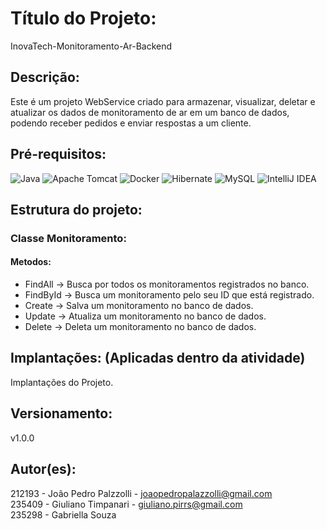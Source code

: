# Título do Projeto: 
InovaTech-Monitoramento-Ar-Backend

## Descrição: 
Este é um projeto WebService criado para armazenar, visualizar, deletar e atualizar os dados de monitoramento de ar em um banco de dados, podendo receber pedidos e enviar respostas a um cliente.

## Pré-requisitos: 
![Java](https://img.shields.io/badge/java-%23ED8B00.svg?style=for-the-badge&logo=openjdk&logoColor=white)
![Apache Tomcat](https://img.shields.io/badge/apache%20tomcat-%23F8DC75.svg?style=for-the-badge&logo=apache-tomcat&logoColor=black)
![Docker](https://img.shields.io/badge/docker-%230db7ed.svg?style=for-the-badge&logo=docker&logoColor=white)
![Hibernate](https://img.shields.io/badge/Hibernate-59666C?style=for-the-badge&logo=Hibernate&logoColor=white)
![MySQL](https://img.shields.io/badge/mysql-4479A1.svg?style=for-the-badge&logo=mysql&logoColor=white)
![IntelliJ IDEA](https://img.shields.io/badge/IntelliJIDEA-000000.svg?style=for-the-badge&logo=intellij-idea&logoColor=white)

## Estrutura do projeto:
### Classe Monitoramento:
#### Metodos: 
- FindAll -> Busca por todos os monitoramentos registrados no banco.
- FindById -> Busca um monitoramento pelo seu ID que está registrado.
- Create -> Salva um monitoramento no banco de dados.
- Update -> Atualiza um monitoramento no banco de dados.
- Delete -> Deleta um monitoramento no banco de dados.

## Implantações: (Aplicadas dentro da atividade)
Implantações do Projeto.

## Versionamento:
v1.0.0

## Autor(es):
212193 - João Pedro Palzzolli - joaopedropalazzolli@gmail.com <br>
235409 - Giuliano Timpanari - giuliano.pirrs@gmail.com <br>
235298 - Gabriella Souza
